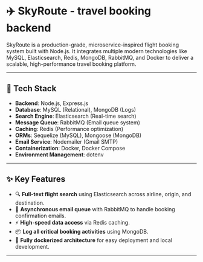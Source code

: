 # ✈️ SkyRoute - travel booking backend

SkyRoute is a production-grade, microservice-inspired flight booking system built with Node.js. It integrates multiple modern technologies like MySQL, Elasticsearch, Redis, MongoDB, RabbitMQ, and Docker to deliver a scalable, high-performance travel booking platform.

---

## 🔧 Tech Stack

- **Backend**: Node.js, Express.js  
- **Database**: MySQL (Relational), MongoDB (Logs)  
- **Search Engine**: Elasticsearch (Real-time search)  
- **Message Queue**: RabbitMQ (Email queue system)  
- **Caching**: Redis (Performance optimization)  
- **ORMs**: Sequelize (MySQL), Mongoose (MongoDB)  
- **Email Service**: Nodemailer (Gmail SMTP)  
- **Containerization**: Docker, Docker Compose  
- **Environment Management**: dotenv

---

## ✨ Key Features

- 🔍 **Full-text flight search** using Elasticsearch across airline, origin, and destination.
- 🐇 **Asynchronous email queue** with RabbitMQ to handle booking confirmation emails.
- ⚡ **High-speed data access** via Redis caching.
- 📦 **Log all critical booking activities** using MongoDB.
- 🐳 **Fully dockerized architecture** for easy deployment and local development.

---



